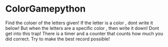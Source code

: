 # ColorGamepython
Find the coloer of the letters given! If the letter is a color , dont write it below! But when the letters are a specific color , then write it down! Dont get into this trap! There is a timer and a counter that counts how much you did correct. Try to make the best record possible!
